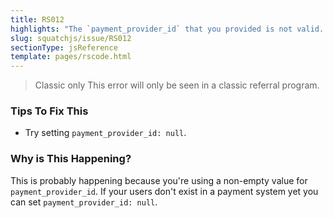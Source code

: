 ```yaml
---
title: RS012
highlights: "The `payment_provider_id` that you provided is not valid. Just set `payment_provider_id: null` if you're not using a payment system connector such as Stripe, Recurly or Braintree."
slug: squatchjs/issue/RS012
sectionType: jsReference
template: pages/rscode.html
---
```


> <span class="label">Classic only</span> This error will only be seen in a classic referral program.

### Tips To Fix This

 - Try setting `payment_provider_id: null`.

### Why is This Happening?

This is probably happening because you're using a non-empty value for `payment_provider_id`. If your users don't exist in a payment system yet you can set `payment_provider_id: null`.
